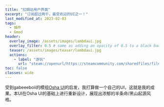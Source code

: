 ```yaml
---
title: "拉姆达用户界面"
excerpt: "订阅超过两千，最受欢迎的UI之一！"
last_modified_at: 2023-02-03
tags:
  - 插件
  - Gmod
header:
  overlay_image: /assets/images/lambdaui.jpg
  overlay_filter: 0.5 # same as adding an opacity of 0.5 to a black background
  teaser: /assets/images/teaser/lambdaui.jpg
  actions:
    - label: "游玩"
      url: "steam://openurl/https://steamcommunity.com/sharedfiles/filedetails/?id=2927713362"
toc: false
classes: wide
---
```


受到gabeeeboii的模组[Osha UI](steam://openurl/https://steamcommunity.com/sharedfiles/filedetails/?id=2152893458)的启发，我打算做一个自己的UI，这就是我的成果。本UI在Osha UI的基础上进行重新设计，展现出浓郁的半条命/黑山起源风格。

